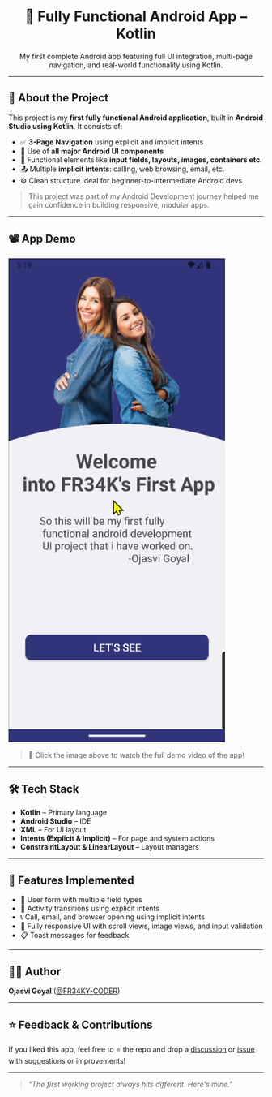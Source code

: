 <h1 align="center">📱 Fully Functional Android App – Kotlin</h1>

<p align="center">
  My first complete Android app featuring full UI integration, multi-page navigation, and real-world functionality using Kotlin.
</p>

---

## 🎯 About the Project

This project is my **first fully functional Android application**, built in **Android Studio using Kotlin**. It consists of:

- ✅ **3-Page Navigation** using explicit and implicit intents
- 🎨 Use of **all major Android UI components**
- 🔄 Functional elements like **input fields, layouts, images, containers etc.**
- 📤 Multiple **implicit intents**: calling, web browsing, email, etc.
- ⚙️ Clean structure ideal for beginner-to-intermediate Android devs

> This project was part of my Android Development journey helped me gain confidence in building responsive, modular apps.

---

## 📽️ App Demo

[![App Demo](https://raw.githubusercontent.com/FR34KY-CODER/Android-Development-Journey/main/Fully-Functional-App/Screenshot%202025-06-05%20174843.png)](https://raw.githubusercontent.com/FR34KY-CODER/Android-Development-Journey/main/Fully-Functional-App/App_showcase.mp4)

> 🔗 Click the image above to watch the full demo video of the app!

---

## 🛠 Tech Stack

- **Kotlin** – Primary language
- **Android Studio** – IDE
- **XML** – For UI layout
- **Intents (Explicit & Implicit)** – For page and system actions
- **ConstraintLayout & LinearLayout** – Layout managers

---

## 🚀 Features Implemented

- 👤 User form with multiple field types
- 🔄 Activity transitions using explicit intents
- 📞 Call, email, and browser opening using implicit intents
- 🌈 Fully responsive UI with scroll views, image views, and input validation
- 📋 Toast messages for feedback

---

## 🙋‍♂️ Author

**Ojasvi Goyal** ([@FR34KY-CODER](https://github.com/FR34KY-CODER))

---

## ⭐ Feedback & Contributions

If you liked this app, feel free to ⭐ the repo and drop a [discussion](https://github.com/FR34KY-CODER/Android-Development-Journey/discussions) or [issue](https://github.com/FR34KY-CODER/Android-Development-Journey/issues) with suggestions or improvements!

---

> *"The first working project always hits different. Here's mine."*
